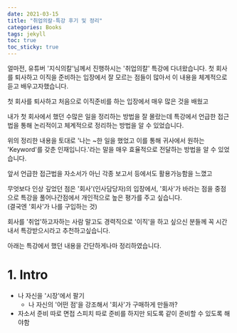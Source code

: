 ```yaml
---
date: 2021-03-15
title: "취업의칼-특강 후기 및 정리"
categories: Books
tags: jekyll
toc: true  
toc_sticky: true 
---
```


얼마전, 유튜버 '지식의칼'님께서 진행하시는 '취업의칼' 특강에 다녀왔습니다. 첫 회사를 퇴사하고 이직을 준비하는 입장에서 
잘 모르는 점들이 많아서 이 내용을 체계적으로 듣고 배우고자했습니다.    

첫 회사를 퇴사하고 처음으로 이직준비를 하는 입장에서 매우 많은 것을 배웠고    

내가 첫 회사에서 했던 수많은 일을 정리하는 방법을 잘 몰랐는데 특강에서 언급한 접근법을 통해 논리적이고 체계적으로 정리하는 방법을 알 수 있었습니다.   

위의 정리한 내용을 토대로 '나는 ~한 일을 했었고 이를 통해 귀사에서 원하는 'Keyword'를 갖춘 인재입니다.'라는 말을 매우 효율적으로 전달하는 방법을 알 수 있었습니다.    

앞서 언급한 접근법을 자소서가 아닌 각종 보고서 등에서도 활용가능함을 느꼈고    

무엇보다 인상 깊었던 점은 '회사'(인사담당자)의 입장에서, '회사'가 바라는 점을 중점으로 특강을 풀어나간점에서 개인적으로 높은 평가를 주고 싶습니다.    
(결국엔 '회사'가 나를 구입하는 것)    

회사를 '취업'하고자하는 사람 말고도 경력직으로 '이직'을 하고 싶으신 분들께 꼭 시간내서 특강받으시라고 추천하고싶습니다.

아래는 특강에서 했던 내용을 간단하게나마 정리하였습니다.    

# 1. Intro
* 나 자신을 '시장'에서 팔기
    * 나 자신의 '어떤 점'을 강조해서 '회사'가 구매하게 만들까?
* 자소서 준비 따로 면접 스피치 따로 준비를 하지만 되도록 같이 준비할 수 있도록 해야함

#
